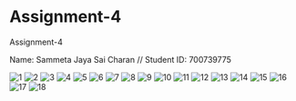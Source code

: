 # Assignment-4
Assignment-4

Name: Sammeta Jaya Sai Charan // Student ID: 700739775

![1](https://user-images.githubusercontent.com/65482523/230267725-6d6057b9-6f3e-4dda-8524-394c48db0028.png)
![2](https://user-images.githubusercontent.com/65482523/230267807-58f032b9-03aa-452d-81b8-96f7870f353b.png)
![3](https://user-images.githubusercontent.com/65482523/230267839-f05ee50f-65e7-45e6-8291-e83e5288a2e7.png)
![4](https://user-images.githubusercontent.com/65482523/230267872-58918873-5fcc-4cb9-b187-36a7a889eefe.png)
![5](https://user-images.githubusercontent.com/65482523/230267897-b847c1af-e8fd-432e-b692-2c47246c6922.png)
![6](https://user-images.githubusercontent.com/65482523/230267934-2b1891fd-f253-4540-8d2d-4306f9226eee.png)
![7](https://user-images.githubusercontent.com/65482523/230267965-527fd13e-7c9d-48c3-90e2-3264df5479b3.png)
![8](https://user-images.githubusercontent.com/65482523/230267996-f0459625-99b4-4492-95ab-2636767802f8.png)
![9](https://user-images.githubusercontent.com/65482523/230268022-9994fc8d-f14b-479a-a505-0a02ab2dc9a6.png)
![10](https://user-images.githubusercontent.com/65482523/230268044-72b9411c-fee9-4598-9fcd-d6a99beb8002.png)
![11](https://user-images.githubusercontent.com/65482523/230268069-42871fc9-9d40-4920-a34f-8b740f61d1d2.png)
![12](https://user-images.githubusercontent.com/65482523/230268086-0bf7ef5c-4fde-492e-9332-ba5492482574.png)
![13](https://user-images.githubusercontent.com/65482523/230268117-d74a52bf-185f-49e5-88f8-dca7978f32c0.png)
![14](https://user-images.githubusercontent.com/65482523/230268150-43a328e7-00ef-4ca3-b003-6e1b75cb22d8.png)
![15](https://user-images.githubusercontent.com/65482523/230268170-05b48595-6d32-41cb-b53d-f9ce0f6c3ee3.png)
![16](https://user-images.githubusercontent.com/65482523/230268189-357da222-5a3b-4460-9bb8-d43eb41ba244.png)
![17](https://user-images.githubusercontent.com/65482523/230268203-cbb082a3-ba58-4ca6-9059-0028957a27eb.png)
![18](https://user-images.githubusercontent.com/65482523/230268227-f1772dad-e22a-49ec-9025-c40c5514a724.png)

